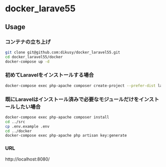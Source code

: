 # docker_larave55

## Usage

### コンテナの立ち上げ

```bash
git clone git@github.com:dikusy/docker_laravel55.git
cd docker_laravel55/docker
docker-compose up -d
```

### 初めてLaravelをインストールする場合

```bash
docker-compose exec php-apache composer create-project --prefer-dist laravel/laravel . "5.5.*"
``````

### 既にLaravelはインストール済みで必要なモジュールだけをインストールしたい場合

```bash
docker-compose exec php-apache composer install
cd ../src
cp .env.example .env
cd ../docker
docker-compose exec php-apache php artisan key:generate
```

### URL

http://localhost:8080/
